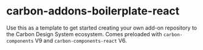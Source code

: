 # carbon-addons-boilerplate-react

Use this as a template to get started creating your own add-on repository to the Carbon Design System ecosystem. Comes preloaded with `carbon-components` V9 and `carbon-components-react` V6.
